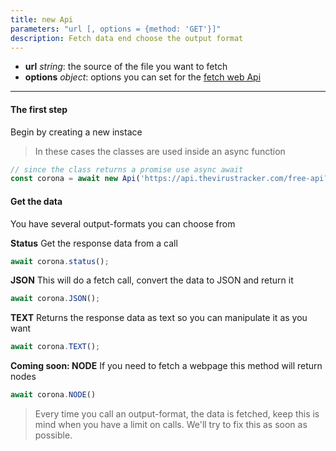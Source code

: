 ```yaml
---
title: new Api
parameters: "url [, options = {method: 'GET'}]"
description: Fetch data end choose the output format
---
```


- **url** *string*: the source of the file you want to fetch
- **options** *object*: options you can set for the [fetch web Api](https://developer.mozilla.org/en-US/docs/Web/API/Fetch_API/Using_Fetch)

---

#### The first step
Begin by creating a new instace

> In these cases the classes are used inside an async function

```js
// since the class returns a promise use async await
const corona = await new Api('https://api.thevirustracker.com/free-api?countryTotal=BE');
```

#### Get the data
You have several output-formats you can choose from

**Status**
Get the response data from a call

```js
await corona.status();
```

**JSON**
This will do a fetch call, convert the data to JSON and return it

```js
await corona.JSON();
```

**TEXT**
Returns the response data as text so you can manipulate it as you want

```js
await corona.TEXT();
```

**Coming soon: NODE**
If you need to fetch a webpage this method will return nodes

```js
await corona.NODE()
```

> Every time you call an output-format, the data is fetched, keep this is mind when you have a limit on calls. We'll try to fix this as soon as possible.
